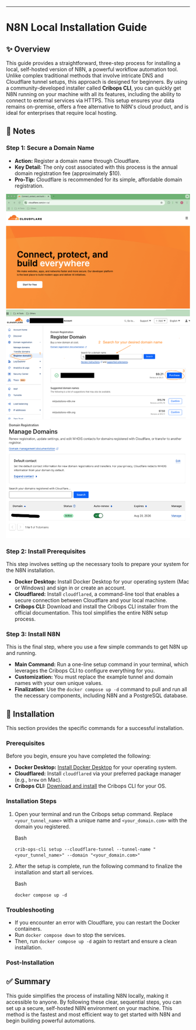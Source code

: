 ---

# N8N Local Installation Guide

## ✨ Overview

This guide provides a straightforward, three-step process for installing a local, self-hosted version of N8N, a powerful workflow automation tool. Unlike complex traditional methods that involve intricate DNS and Cloudflare tunnel setups, this approach is designed for beginners. By using a community-developed installer called **Cribops CLI**, you can quickly get N8N running on your machine with all its features, including the ability to connect to external services via HTTPS. This setup ensures your data remains on-premise, offers a free alternative to N8N's cloud product, and is ideal for enterprises that require local hosting.

## 📝 Notes

### Step 1: Secure a Domain Name

- **Action:** Register a domain name through Cloudflare.
- **Key Detail:** The only cost associated with this process is the annual domain registration fee (approximately $10).
- **Pro-Tip:** Cloudflare is recommended for its simple, affordable domain registration.

![Cloudflare](Images/cloudflare-1.png)
![Cloudflare](Images/cloudflare-2.png)
![Cloudflare](Images/cloudflare-3.png)

### Step 2: Install Prerequisites

This step involves setting up the necessary tools to prepare your system for the N8N installation.

- **Docker Desktop:** Install Docker Desktop for your operating system (Mac or Windows) and sign in or create an account.
- **Cloudflared:** Install `cloudflared`, a command-line tool that enables a secure connection between Cloudflare and your local machine.
- **Cribops CLI:** Download and install the Cribops CLI installer from the official documentation. This tool simplifies the entire N8N setup process.

### Step 3: Install N8N

This is the final step, where you use a few simple commands to get N8N up and running.

- **Main Command:** Run a one-line setup command in your terminal, which leverages the Cribops CLI to configure everything for you.
- **Customization:** You must replace the example tunnel and domain names with your own unique values.
- **Finalization:** Use the `docker compose up -d` command to pull and run all the necessary components, including N8N and a PostgreSQL database.

## 🚀 Installation

This section provides the specific commands for a successful installation.

### Prerequisites

Before you begin, ensure you have completed the following:

- **Docker Desktop:** [Install Docker Desktop](https://www.google.com/search?q=https://docs.docker.com/desktop/install/) for your operating system.
- **Cloudflared:** Install `cloudflared` via your preferred package manager (e.g., `brew` on Mac).
- **Cribops CLI:** [Download and install](https://www.google.com/search?q=https://github.com/CribOps/docs/blob/main/docs/README.md) the Cribops CLI for your OS.

### Installation Steps

1.  Open your terminal and run the Cribops setup command. Replace `<your_tunnel_name>` with a unique name and `<your_domain.com>` with the domain you registered.

    Bash

    ```
    crib-ops-cli setup --cloudflare-tunnel --tunnel-name "<your_tunnel_name>" --domain "<your_domain.com>"

    ```

2.  After the setup is complete, run the following command to finalize the installation and start all services.

    Bash

    ```
    docker compose up -d

    ```

### Troubleshooting

- If you encounter an error with Cloudflare, you can restart the Docker containers.
- Run `docker compose down` to stop the services.
- Then, run `docker compose up -d` again to restart and ensure a clean installation.

### Post-Installation

## ✅ Summary

This guide simplifies the process of installing N8N locally, making it accessible to anyone. By following these clear, sequential steps, you can set up a secure, self-hosted N8N environment on your machine. This method is the fastest and most efficient way to get started with N8N and begin building powerful automations.
